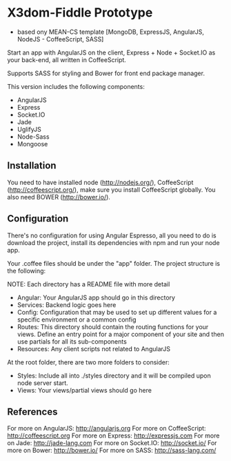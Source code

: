 # X3dom-Fiddle Prototype
* based ony MEAN-CS template [MongoDB, ExpressJS, AngularJS, NodeJS - CoffeeScript, SASS]

Start an app with AngularJS on the client, Express + Node + Socket.IO as your back-end, all written in CoffeeScript.

Supports SASS for styling and Bower for front end package manager.

This version includes the following components:

* AngularJS 
* Express 
* Socket.IO 
* Jade 
* UglifyJS 
* Node-Sass
* Mongoose

## Installation

You need to have installed node (http://nodejs.org/), CoffeeScript (http://coffeescript.org/), make sure
you install CoffeeScript globally. You also need BOWER (http://bower.io/).

## Configuration

There's no configuration for using Angular Espresso, all you need to do is download the project, install its
dependencies with npm and run your node app.

Your .coffee files should be under the "app" folder. The project structure is the following:

NOTE: Each directory has a README file with more detail

* Angular: Your AngularJS app should go in this directory
* Services: Backend logic goes here
* Config: Configuration that may be used to set up different values for a specific environment or a common config
* Routes: This directory should contain the routing functions for your views. Define an entry point for a major
component of your site and then use partials for all its sub-components
* Resources: Any client scripts not related to AngularJS

At the root folder, there are two more folders to consider:

* Styles: Include all into ./styles directory and it will be compiled upon node server start. 
* Views: Your views/partial views should go here

## References

For more on AngularJS: http://angularjs.org
For more on CoffeeScript: http://coffeescript.org
For more on Express: http://expressjs.com
For more on Jade: http://jade-lang.com
For more on Socket.IO: http://socket.io/
For more on Bower: http://bower.io/
For more on SASS: http://sass-lang.com/
